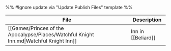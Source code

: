 %% #Ignore update via "Update Publish Files" template %% 

| File                                                                                   | Description        |
| -------------------------------------------------------------------------------------- | ------------------ |
| [[Games/Princes of the Apocalypse/Places/Watchful Knight Inn.md\|Watchful Knight Inn]] | Inn in [[Beliard]] |
